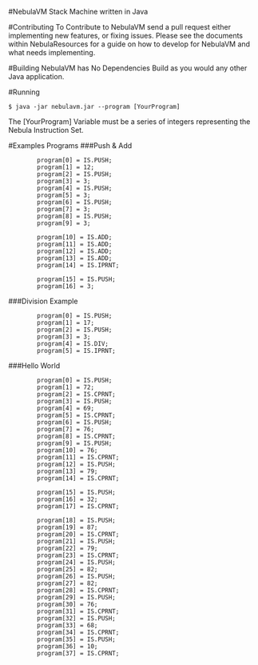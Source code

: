#NebulaVM
Stack Machine written in Java

#Contributing
To Contribute to NebulaVM send a pull request either implementing new features, or fixing issues.
Please see the documents within NebulaResources for a guide on how to develop for NebulaVM and what needs implementing.

#Building
NebulaVM has No Dependencies 
Build as you would any other Java application.

#Running
```
$ java -jar nebulavm.jar --program [YourProgram]
```
The [YourProgram] Variable must be a series of integers representing the Nebula Instruction Set.

#Examples Programs
###Push & Add
```
        program[0] = IS.PUSH;
        program[1] = 12;
        program[2] = IS.PUSH;
        program[3] = 3;
        program[4] = IS.PUSH;
        program[5] = 3;
        program[6] = IS.PUSH;
        program[7] = 3;
        program[8] = IS.PUSH;
        program[9] = 3;

        program[10] = IS.ADD;
        program[11] = IS.ADD;
        program[12] = IS.ADD;
        program[13] = IS.ADD;
        program[14] = IS.IPRNT;

        program[15] = IS.PUSH;
        program[16] = 3;
```

###Division Example
```
        program[0] = IS.PUSH;
        program[1] = 17;
        program[2] = IS.PUSH;
        program[3] = 3;
        program[4] = IS.DIV;
        program[5] = IS.IPRNT;
```

###Hello World
```
        program[0] = IS.PUSH;
        program[1] = 72;
        program[2] = IS.CPRNT;
        program[3] = IS.PUSH;
        program[4] = 69;
        program[5] = IS.CPRNT;
        program[6] = IS.PUSH;
        program[7] = 76;
        program[8] = IS.CPRNT;
        program[9] = IS.PUSH;
        program[10] = 76;
        program[11] = IS.CPRNT;
        program[12] = IS.PUSH;
        program[13] = 79;
        program[14] = IS.CPRNT;

        program[15] = IS.PUSH;
        program[16] = 32;
        program[17] = IS.CPRNT;

        program[18] = IS.PUSH;
        program[19] = 87;
        program[20] = IS.CPRNT;
        program[21] = IS.PUSH;
        program[22] = 79;
        program[23] = IS.CPRNT;
        program[24] = IS.PUSH;
        program[25] = 82;
        program[26] = IS.PUSH;
        program[27] = 82;
        program[28] = IS.CPRNT;
        program[29] = IS.PUSH;
        program[30] = 76;
        program[31] = IS.CPRNT;
        program[32] = IS.PUSH;
        program[33] = 68;
        program[34] = IS.CPRNT;
        program[35] = IS.PUSH;
        program[36] = 10;
        program[37] = IS.CPRNT;
```

